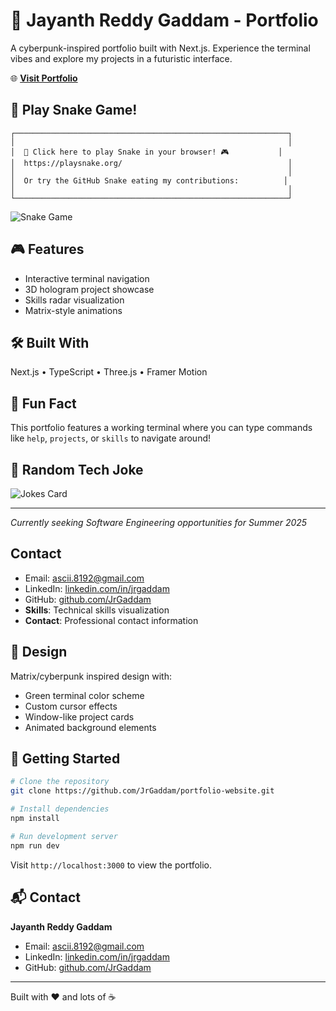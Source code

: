 # 🚀 Jayanth Reddy Gaddam - Portfolio

A cyberpunk-inspired portfolio built with Next.js. Experience the terminal vibes and explore my projects in a futuristic interface.

🌐 **[Visit Portfolio](https://jrgaddam.com)**

## 🐍 Play Snake Game!
```
┌─────────────────────────────────────────────────────────────┐
│                                                             │
│  🐍 Click here to play Snake in your browser! 🎮           │
│  https://playsnake.org/                                     │
│                                                             │
│  Or try the GitHub Snake eating my contributions:          │
│                                                             │
└─────────────────────────────────────────────────────────────┘
```

![Snake Game](https://github.com/JrGaddam/JrGaddam/blob/output/github-contribution-grid-snake.svg)

## 🎮 Features
- Interactive terminal navigation
- 3D hologram project showcase  
- Skills radar visualization
- Matrix-style animations

## 🛠️ Built With
Next.js • TypeScript • Three.js • Framer Motion

## 🎯 Fun Fact
This portfolio features a working terminal where you can type commands like `help`, `projects`, or `skills` to navigate around!

## 🎲 Random Tech Joke
<!-- Joke API -->
![Jokes Card](https://readme-jokes.vercel.app/api)

---
*Currently seeking Software Engineering opportunities for Summer 2025*
## Contact

- Email: ascii.8192@gmail.com
- LinkedIn: [linkedin.com/in/jrgaddam](https://linkedin.com/in/jrgaddam/)
- GitHub: [github.com/JrGaddam](https://github.com/JrGaddam)
- **Skills**: Technical skills visualization
- **Contact**: Professional contact information

## 🎨 Design

Matrix/cyberpunk inspired design with:
- Green terminal color scheme
- Custom cursor effects
- Window-like project cards
- Animated background elements

## 🚀 Getting Started

```bash
# Clone the repository
git clone https://github.com/JrGaddam/portfolio-website.git

# Install dependencies
npm install

# Run development server
npm run dev
```

Visit `http://localhost:3000` to view the portfolio.

## 📬 Contact

**Jayanth Reddy Gaddam**
- Email: ascii.8192@gmail.com
- LinkedIn: [linkedin.com/in/jrgaddam](https://linkedin.com/in/jrgaddam/)
- GitHub: [github.com/JrGaddam](https://github.com/JrGaddam)

---

Built with ❤️ and lots of ☕
